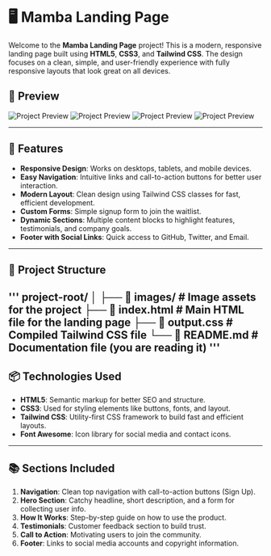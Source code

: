 # 🖥️ Mamba Landing Page

Welcome to the **Mamba Landing Page** project! This is a modern, responsive landing page built using **HTML5**, **CSS3**, and **Tailwind CSS**. The design focuses on a clean, simple, and user-friendly experience with fully responsive layouts that look great on all devices. 

## 📸 Preview

![Project Preview](/img/Page-1.png)
![Project Preview](/img/Page-2.png)
![Project Preview](/img/Page-3.png)
![Project Preview](/img/Page-4.png)

---

## 🚀 Features

- **Responsive Design**: Works on desktops, tablets, and mobile devices.  
- **Easy Navigation**: Intuitive links and call-to-action buttons for better user interaction.  
- **Modern Layout**: Clean design using Tailwind CSS classes for fast, efficient development.  
- **Custom Forms**: Simple signup form to join the waitlist.  
- **Dynamic Sections**: Multiple content blocks to highlight features, testimonials, and company goals.  
- **Footer with Social Links**: Quick access to GitHub, Twitter, and Email.  

---

## 📂 Project Structure
'''
project-root/
│
├── 📁 images/             # Image assets for the project
├── 📄 index.html          # Main HTML file for the landing page
├── 📄 output.css          # Compiled Tailwind CSS file
└── 📄 README.md           # Documentation file (you are reading it)
'''
---

## 📦 Technologies Used

- **HTML5**: Semantic markup for better SEO and structure.  
- **CSS3**: Used for styling elements like buttons, fonts, and layout.  
- **Tailwind CSS**: Utility-first CSS framework to build fast and efficient layouts.  
- **Font Awesome**: Icon library for social media and contact icons.  

---

## 📚 Sections Included

1. **Navigation**: Clean top navigation with call-to-action buttons (Sign Up).  
2. **Hero Section**: Catchy headline, short description, and a form for collecting user info.  
3. **How It Works**: Step-by-step guide on how to use the product.  
4. **Testimonials**: Customer feedback section to build trust.  
5. **Call to Action**: Motivating users to join the community.  
6. **Footer**: Links to social media accounts and copyright information.  
